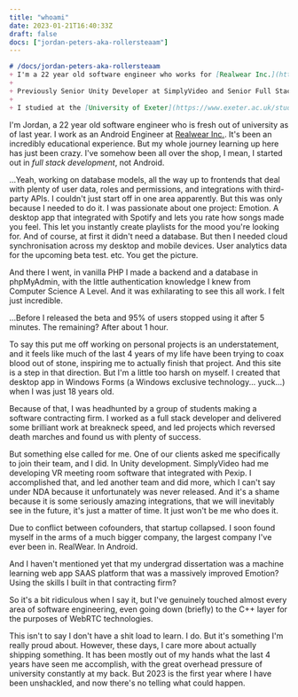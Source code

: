 ```yaml
---
title: "whoami"
date: 2023-01-21T16:40:33Z
draft: false
docs: ["jordan-peters-aka-rollersteaam"]
---
```


```md
# /docs/jordan-peters-aka-rollersteaam
+ I'm a 22 year old software engineer who works for [Realwear Inc.](https://www.realwear.com/) as an Android Engineer<sub>[[1]](/blogs/whoami/)</sub>, and I'm fanatically passionate about technology, software, creativity, UI/UX, design, productivity and psychology.
+ 
+ Previously Senior Unity Developer at SimplyVideo and Senior Full Stack Developer at Hatless Studios (student-led software contractor). As a result, I have very extensive experience with frontend, backend, game, and XR app development, and good experience with Android development<sub>[[1]](/blogs/whoami/)</sub>. Previous failures at launching a music recommendation startup at 18 years old have been demotivational, but my efforts were what caused me to be headhunted for Hatless. 2023 marks the beginning of a new chapter, as university has been completed, my time and energy are unshackled<sub>[[1]](/blogs/whoami/)</sub>.
+ 
+ I studied at the [University of Exeter](https://www.exeter.ac.uk/study/undergraduate/). My undergraduate dissertation was a machine learning music recommendation SAAS web app that recommended familiar and novel music based on the mood someone's looking for, and their emotional profile. It has a single source of truth integration with Spotify. It used reinforcement learning from user ratings to improve its music-emotion model.
```

I'm Jordan, a 22 year old software engineer who is fresh out of university as of last year. I work as an Android Engineer at [Realwear Inc.](https://www.realwear.com/). It's been an incredibly educational experience. But my whole journey learning up here has just been crazy. I've somehow been all over the shop, I mean, I started out in *full stack development*, not Android.

...Yeah, working on database models, all the way up to frontends that deal with plenty of user data, roles and permissions, and integrations with third-party APIs. I couldn't just start off in one area apparently. But this was only because I needed to do it. I was passionate about one project: Emotion. A desktop app that integrated with Spotify and lets you rate how songs made you feel. This let you instantly create playlists for the mood you're looking for. And of course, at first it didn't need a database. But then I needed cloud synchronisation across my desktop and mobile devices. User analytics data for the upcoming beta test. etc. You get the picture.
 
And there I went, in vanilla PHP I made a backend and a database in phpMyAdmin, with the little authentication knowledge I knew from Computer Science A Level. And it was exhilarating to see this all work. I felt just incredible.

...Before I released the beta and 95% of users stopped using it after 5 minutes. The remaining? After about 1 hour.

To say this put me off working on personal projects is an understatement, and it feels like much of the last 4 years of my life have been trying to coax blood out of stone, inspiring me to actually finish that project. And this site is a step in that direction. But I'm a little too harsh on myself. I created that desktop app in Windows Forms (a Windows exclusive technology... yuck...) when I was just 18 years old.

Because of that, I was headhunted by a group of students making a software contracting firm. I worked as a full stack developer and delivered some brilliant work at breakneck speed, and led projects which reversed death marches and found us with plenty of success.

But something else called for me. One of our clients asked me specifically to join their team, and I did. In Unity development. SimplyVideo had me developing VR meeting room software that integrated with Pexip. I accomplished that, and led another team and did more, which I can't say under NDA because it unfortunately was never released. And it's a shame because it is some seriously amazing integrations, that we will inevitably see in the future, it's just a matter of time. It just won't be me who does it.

Due to conflict between cofounders, that startup collapsed. I soon found myself in the arms of a much bigger company, the largest company I've ever been in. RealWear. In Android.

And I haven't mentioned yet that my undergrad dissertation was a machine learning web app SAAS platform that was a massively improved Emotion? Using the skills I built in that contracting firm?

So it's a bit ridiculous when I say it, but I've genuinely touched almost every area of software engineering, even going down (briefly) to the C++ layer for the purposes of WebRTC technologies.

This isn't to say I don't have a shit load to learn. I do. But it's something I'm really proud about. However, these days, I care more about actually shipping something. It has been mostly out of my hands what the last 4 years have seen me accomplish, with the great overhead pressure of university constantly at my back. But 2023 is the first year where I have been unshackled, and now there's no telling what could happen.
